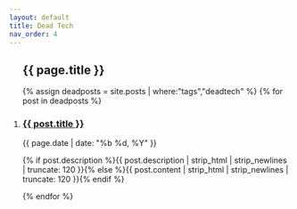 ```yaml
---
layout: default
title: Dead Tech 
nav_order: 4
---
```


   <div id='bump'>
        <section class="article archive">
          <article class="archive-wrap">
              <ol class="post-list">
                 <lh><h2><span class="bb">{{ page.title }}</span></h2></lh>
                  {% assign deadposts = site.posts | where:"tags","deadtech" %}
                  {% for post in deadposts %}            
                  <li>
                    <div class="deets" itemscope itemtype="http://schema.org/BlogPosting" itemprop="blogPost">
                        <h1><a href="{{ site.url }}{{ post.url }}">{{ post.title }}</a></h1>
                        <p class="date"><time datetime="{{ page.date | date_to_xmlschema }}" itemprop="datePublished">{{ page.date | date: "%b %d, %Y" }}</time></p>
                        <p class="">{% if post.description %}{{ post.description  | strip_html | strip_newlines | truncate: 120 }}{% else %}{{ post.content | strip_html | strip_newlines | truncate: 120 }}{% endif %}</p>
                    </div>
                  </li>
                  {% endfor %}
              </ol>
          </article>
        </section>
    </div>
